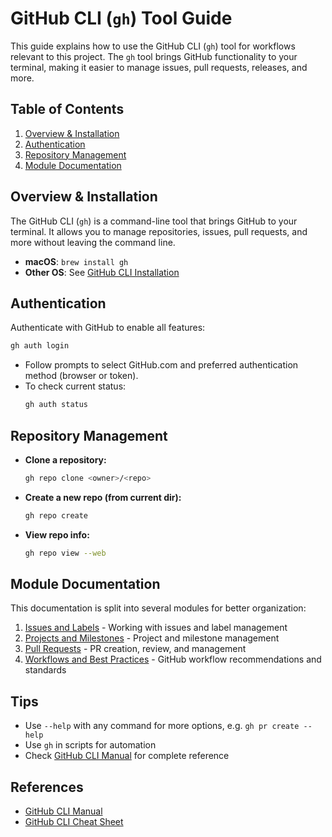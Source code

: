 # GitHub CLI (`gh`) Tool Guide

This guide explains how to use the GitHub CLI (`gh`) tool for workflows relevant to this project. The `gh` tool brings GitHub functionality to your terminal, making it easier to manage issues, pull requests, releases, and more.

## Table of Contents

1. [Overview & Installation](#overview--installation)
2. [Authentication](#authentication)
3. [Repository Management](#repository-management)
4. [Module Documentation](#module-documentation)

## Overview & Installation

The GitHub CLI (`gh`) is a command-line tool that brings GitHub to your terminal. It allows you to manage repositories, issues, pull requests, and more without leaving the command line.

- **macOS**: `brew install gh`
- **Other OS**: See [GitHub CLI Installation](https://cli.github.com/manual/installation)

## Authentication

Authenticate with GitHub to enable all features:

```sh
gh auth login
```
- Follow prompts to select GitHub.com and preferred authentication method (browser or token).
- To check current status:
  ```sh
  gh auth status
  ```

## Repository Management

- **Clone a repository:**
  ```sh
  gh repo clone <owner>/<repo>
  ```
- **Create a new repo (from current dir):**
  ```sh
  gh repo create
  ```
- **View repo info:**
  ```sh
  gh repo view --web
  ```

## Module Documentation

This documentation is split into several modules for better organization:

1. [Issues and Labels](./issues.md) - Working with issues and label management
2. [Projects and Milestones](./projects.md) - Project and milestone management
3. [Pull Requests](./pull-requests.md) - PR creation, review, and management
4. [Workflows and Best Practices](./workflows.md) - GitHub workflow recommendations and standards

## Tips

- Use `--help` with any command for more options, e.g. `gh pr create --help`
- Use `gh` in scripts for automation
- Check [GitHub CLI Manual](https://cli.github.com/manual/) for complete reference

## References

- [GitHub CLI Manual](https://cli.github.com/manual/)
- [GitHub CLI Cheat Sheet](https://github.com/cli/cli/blob/trunk/docs/cheat_sheet.md)
